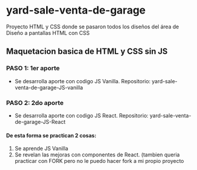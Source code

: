# yard-sale-venta-de-garage
Proyecto HTML y CSS donde se pasaron todos los diseños del área de Diseño a pantallas HTML con CSS 
## Maquetacion basica de HTML y CSS sin JS 

### PASO 1: 1er aporte 
* Se desarrolla aporte con codigo JS Vanilla. Repositorio: yard-sale-venta-de-garage-JS-vanilla

### PASO 2: 2do aporte
* Se desarrolla aporte con codigo JS React. Repositorio: yard-sale-venta-de-garage-JS-React

#### De esta forma se practican 2 cosas: 
1.  Se aprende JS Vanilla
2.  Se revelan las mejoras con componentes de React.
   (tambien queria practicar con FORK pero no le puedo hacer fork a mi propio proyecto

